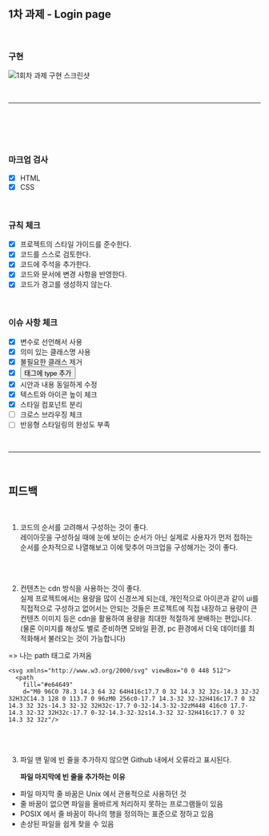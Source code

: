 ## 1차 과제 - Login page

<br/>

### 구현
![1회차 과제 구현 스크린샷](https://github.com/kwonboryong/core-js/assets/152785122/33cb881f-07db-45f6-bbd3-361a20ba12df)

<br/>

---
<br/>

## 

<br/>

### 마크업 검사
- [x] HTML
- [x] CSS

<br/>

### 규칙 체크
- [x] 프로젝트의 스타일 가이드를 준수한다.
- [x] 코드를 스스로 검토한다.
- [x] 코드에 주석을 추가한다. 
- [x] 코드와 문서에 변경 사항을 반영한다.
- [x] 코드가 경고를 생성하지 않는다.

<br/>

### 이슈 사항 체크
- [x] 변수로 선언해서 사용
- [x] 의미 있는 클래스명 사용
- [x] 불필요한 클래스 제거
- [x] <button> 태그에 type 추가
- [x] 시안과 내용 동일하게 수정
- [x] 텍스트와 아이콘 높이 체크
- [x] 스타일 컴포넌트 분리
- [ ] 크로스 브라우징 체크
- [ ] 반응형 스타일링의 완성도 부족

<br/>

---

<br/>

## 피드백

<br/>

1. 코드의 순서를 고려해서 구성하는 것이 좋다. <br/>
레이아웃을 구성하실 때에 눈에 보이는 순서가 아닌 실제로 사용자가 먼저 접하는 순서를 순차적으로 나열해보고 이에 맞추어 마크업을 구성해가는 것이 좋다.

<br/><br/>

2. 컨텐츠는 cdn 방식을 사용하는 것이 좋다. <br/>
실제 프로젝트에서는 용량을 많이 신경쓰게 되는데, 
개인적으로 아이콘과 같이 ui를 직접적으로 구성하고 없어서는 안되는 것들은 프로젝트에 직접 내장하고 용량이 큰 컨텐츠 이미지 등은 cdn을 활용하여 용량을 최대한 적절하게 분배하는 편입니다. 
(물론 이미지를 해상도 별로 준비하면 모바일 환경, pc 환경에서 더욱 데이터를 최적화해서 불러오는 것이 가능합니다)

=> 나는 path 태그로 가져옴

```
<svg xmlns="http://www.w3.org/2000/svg" viewBox="0 0 448 512">
  <path
    fill="#e64649"
    d="M0 96C0 78.3 14.3 64 32 64H416c17.7 0 32 14.3 32 32s-14.3 32-32 32H32C14.3 128 0 113.7 0 96zM0 256c0-17.7 14.3-32 32-32H416c17.7 0 32 14.3 32 32s-14.3 32-32 32H32c-17.7 0-32-14.3-32-32zM448 416c0 17.7-14.3 32-32 32H32c-17.7 0-32-14.3-32-32s14.3-32 32-32H416c17.7 0 32 14.3 32 32z"/>
```

<br/><br/>

3. 파일 맨 밑에 빈 줄을 추가하지 않으면 Github 내에서 오류라고 표시된다.

   **파일 마지막에 빈 줄을 추가하는 이유**
- 파일 마지막 줄 바꿈은 Unix 에서 관용적으로 사용하던 것
- 줄 바꿈이 없으면 파일을 올바르게 처리하지 못하는 프로그램들이 있음
- POSIX 에서 줄 바꿈이 하나의 행을 정의하는 표준으로 정하고 있음
- 손상된 파일을 쉽게 찾을 수 있음

<br/><br/>
